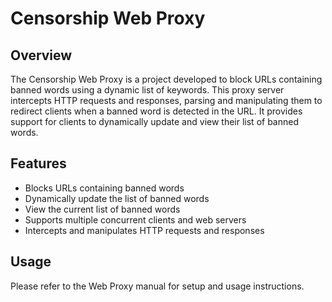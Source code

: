 # Censorship Web Proxy


## Overview

The Censorship Web Proxy is a project developed to block URLs containing banned words using a dynamic list of keywords. This proxy server intercepts HTTP requests and responses, parsing and manipulating them to redirect clients when a banned word is detected in the URL. It provides support for clients to dynamically update and view their list of banned words.

## Features

- Blocks URLs containing banned words
- Dynamically update the list of banned words
- View the current list of banned words
- Supports multiple concurrent clients and web servers
- Intercepts and manipulates HTTP requests and responses

## Usage

Please refer to the Web Proxy manual for setup and usage instructions.
